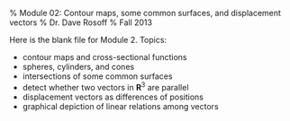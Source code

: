 % Module 02:
  Contour maps, some common surfaces, and displacement vectors
% Dr. Dave Rosoff
% Fall 2013

Here is the blank file for Module 2. Topics:

* contour maps and cross-sectional functions
* spheres, cylinders, and cones
* intersections of some common surfaces
* detect whether two vectors in $\mathbf{R}^3$ are parallel
* displacement vectors as differences of positions
* graphical depiction of linear relations among vectors